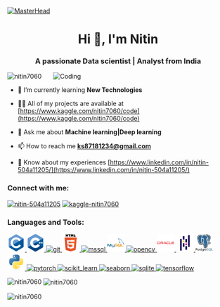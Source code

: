 [![MasterHead](https://images.ctfassets.net/plii0v5gbc4s/2Z8bmd2uAUpvzZmdEzeeOj/8652c8b7d5c782d8e0311520ea1a65a0/machine-learning-ai-b2b.gif?w=1600&fm=webp&q=80)](https://Nitin7060.io)
<h1 align="center">Hi 👋, I'm Nitin</h1>
<h3 align="center">A passionate Data scientist | Analyst from India</h3>
<img align="right" alt="Coding" width="400" src="https://media1.giphy.com/media/RbDKaczqWovIugyJmW/giphy.gif?cid=ecf05e472h31hhhvhx0jfqehjbz7nz4e6023l9n6euxf3kz3&ep=v1_gifs_search&rid=giphy.gif&ct=g">

<p align="left"> <img src="https://komarev.com/ghpvc/?username=nitin7060&label=Profile%20views&color=0e75b6&style=flat" alt="nitin7060" /> </p>

- 🌱 I’m currently learning **New Technologies**

- 👨‍💻 All of my projects are available at [https://www.kaggle.com/nitin7060/code](https://www.kaggle.com/nitin7060/code)

- 💬 Ask me about **Machine learning|Deep learning**

- 📫 How to reach me **ks87181234@gmail.com**

- 📄 Know about my experiences [https://www.linkedin.com/in/nitin-504a11205/](https://www.linkedin.com/in/nitin-504a11205/)

<h3 align="left">Connect with me:</h3>
<p align="left">
<a href="https://linkedin.com/in/nitin-504a11205" target="blank"><img align="center" src="https://raw.githubusercontent.com/rahuldkjain/github-profile-readme-generator/master/src/images/icons/Social/linked-in-alt.svg" alt="nitin-504a11205" height="30" width="40" /></a>
<a href="https://kaggle.com/kaggle-nitin7060" target="blank"><img align="center" src="https://raw.githubusercontent.com/rahuldkjain/github-profile-readme-generator/master/src/images/icons/Social/kaggle.svg" alt="kaggle-nitin7060" height="30" width="40" /></a>
</p>

<h3 align="left">Languages and Tools:</h3>
<p align="left"> <a href="https://www.cprogramming.com/" target="_blank" rel="noreferrer"> <img src="https://raw.githubusercontent.com/devicons/devicon/master/icons/c/c-original.svg" alt="c" width="40" height="40"/> </a> <a href="https://www.w3schools.com/cpp/" target="_blank" rel="noreferrer"> <img src="https://raw.githubusercontent.com/devicons/devicon/master/icons/cplusplus/cplusplus-original.svg" alt="cplusplus" width="40" height="40"/> </a> <a href="https://git-scm.com/" target="_blank" rel="noreferrer"> <img src="https://www.vectorlogo.zone/logos/git-scm/git-scm-icon.svg" alt="git" width="40" height="40"/> </a> <a href="https://www.w3.org/html/" target="_blank" rel="noreferrer"> <img src="https://raw.githubusercontent.com/devicons/devicon/master/icons/html5/html5-original-wordmark.svg" alt="html5" width="40" height="40"/> </a> <a href="https://www.microsoft.com/en-us/sql-server" target="_blank" rel="noreferrer"> <img src="https://www.svgrepo.com/show/303229/microsoft-sql-server-logo.svg" alt="mssql" width="40" height="40"/> </a> <a href="https://www.mysql.com/" target="_blank" rel="noreferrer"> <img src="https://raw.githubusercontent.com/devicons/devicon/master/icons/mysql/mysql-original-wordmark.svg" alt="mysql" width="40" height="40"/> </a> <a href="https://opencv.org/" target="_blank" rel="noreferrer"> <img src="https://www.vectorlogo.zone/logos/opencv/opencv-icon.svg" alt="opencv" width="40" height="40"/> </a> <a href="https://www.oracle.com/" target="_blank" rel="noreferrer"> <img src="https://raw.githubusercontent.com/devicons/devicon/master/icons/oracle/oracle-original.svg" alt="oracle" width="40" height="40"/> </a> <a href="https://pandas.pydata.org/" target="_blank" rel="noreferrer"> <img src="https://raw.githubusercontent.com/devicons/devicon/2ae2a900d2f041da66e950e4d48052658d850630/icons/pandas/pandas-original.svg" alt="pandas" width="40" height="40"/> </a> <a href="https://www.postgresql.org" target="_blank" rel="noreferrer"> <img src="https://raw.githubusercontent.com/devicons/devicon/master/icons/postgresql/postgresql-original-wordmark.svg" alt="postgresql" width="40" height="40"/> </a> <a href="https://www.python.org" target="_blank" rel="noreferrer"> <img src="https://raw.githubusercontent.com/devicons/devicon/master/icons/python/python-original.svg" alt="python" width="40" height="40"/> </a> <a href="https://pytorch.org/" target="_blank" rel="noreferrer"> <img src="https://www.vectorlogo.zone/logos/pytorch/pytorch-icon.svg" alt="pytorch" width="40" height="40"/> </a> <a href="https://scikit-learn.org/" target="_blank" rel="noreferrer"> <img src="https://upload.wikimedia.org/wikipedia/commons/0/05/Scikit_learn_logo_small.svg" alt="scikit_learn" width="40" height="40"/> </a> <a href="https://seaborn.pydata.org/" target="_blank" rel="noreferrer"> <img src="https://seaborn.pydata.org/_images/logo-mark-lightbg.svg" alt="seaborn" width="40" height="40"/> </a> <a href="https://www.sqlite.org/" target="_blank" rel="noreferrer"> <img src="https://www.vectorlogo.zone/logos/sqlite/sqlite-icon.svg" alt="sqlite" width="40" height="40"/> </a> <a href="https://www.tensorflow.org" target="_blank" rel="noreferrer"> <img src="https://www.vectorlogo.zone/logos/tensorflow/tensorflow-icon.svg" alt="tensorflow" width="40" height="40"/> </a> </p>

<p><img align="left" src="https://github-readme-stats.vercel.app/api/top-langs?username=nitin7060&show_icons=true&locale=en&layout=compact" alt="nitin7060" /></p>

<p>&nbsp;<img align="center" src="https://github-readme-stats.vercel.app/api?username=nitin7060&show_icons=true&locale=en" alt="nitin7060" /></p>

<p><img align="center" src="https://github-readme-streak-stats.herokuapp.com/?user=nitin7060&" alt="nitin7060" /></p>
